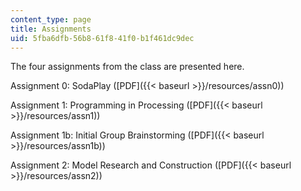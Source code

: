 ```yaml
---
content_type: page
title: Assignments
uid: 5fba6dfb-56b8-61f8-41f0-b1f461dc9dec
---
```


The four assignments from the class are presented here.

Assignment 0: SodaPlay ([PDF]({{< baseurl >}}/resources/assn0))

Assignment 1: Programming in Processing ([PDF]({{< baseurl >}}/resources/assn1))

Assignment 1b: Initial Group Brainstorming ([PDF]({{< baseurl >}}/resources/assn1b))

Assignment 2: Model Research and Construction ([PDF]({{< baseurl >}}/resources/assn2))